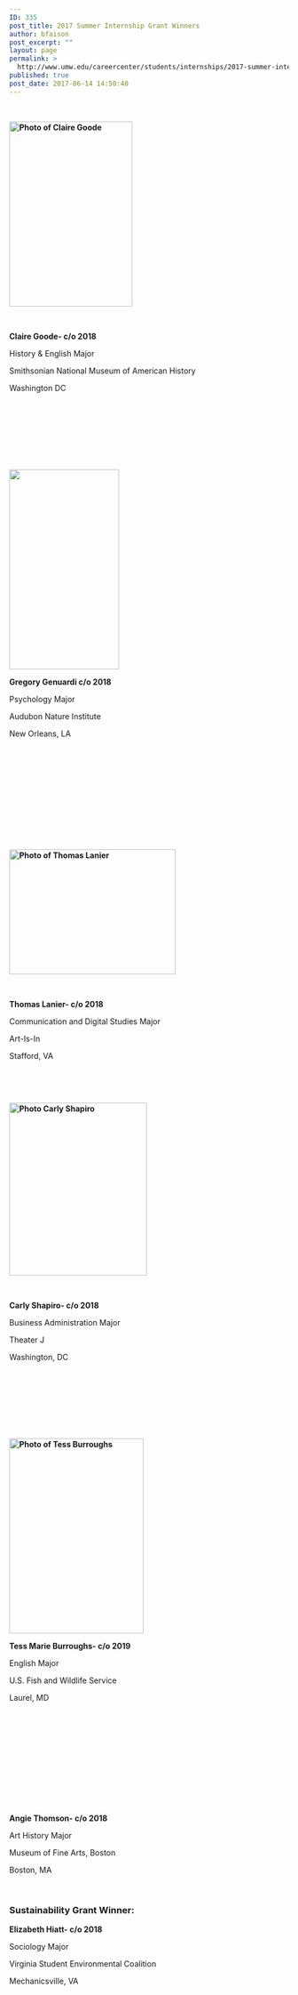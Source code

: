 ```yaml
---
ID: 335
post_title: 2017 Summer Internship Grant Winners
author: bfaison
post_excerpt: ""
layout: page
permalink: >
  http://www.umw.edu/careercenter/students/internships/2017-summer-internship-grant-winners/
published: true
post_date: 2017-06-14 14:50:40
---
```

&nbsp;

<strong><img class=" wp-image-360 alignleft" src="http://www.umw.edu/careercenter/wp-content/uploads/sites/41/2017/06/Claire-Goode-200x300.png" alt="Photo of Claire Goode" width="222" height="333" /></strong>

&nbsp;
<p style="text-align: left"><strong>Claire Goode- c/o 2018</strong></p>
<p style="text-align: left">History &amp; English Major</p>
<p style="text-align: left">Smithsonian National Museum of American History</p>
<p style="text-align: left">Washington DC</p>
&nbsp;

&nbsp;

&nbsp;

&nbsp;

<strong><img class=" wp-image-355 alignleft" src="http://www.umw.edu/careercenter/wp-content/uploads/sites/41/2017/06/Gregory-Genuardi-165x300.jpg" alt="" width="198" height="360" /></strong>

<strong>Gregory Genuardi c/o 2018</strong>

Psychology Major

Audubon Nature Institute

New Orleans, LA

&nbsp;

&nbsp;

&nbsp;

&nbsp;

&nbsp;

&nbsp;

<strong><img class="size-medium wp-image-357 alignleft" src="http://www.umw.edu/careercenter/wp-content/uploads/sites/41/2017/06/Thomas-Lanier-300x225.jpg" alt="Photo of Thomas Lanier" width="300" height="225" /></strong>

&nbsp;

<strong>Thomas Lanier- c/o 2018</strong>

Communication and Digital Studies Major

Art-Is-In

Stafford, VA

&nbsp;

&nbsp;

<strong><img class=" wp-image-358 alignleft" src="http://www.umw.edu/careercenter/wp-content/uploads/sites/41/2017/06/Carly-Shapiro-239x300.jpg" alt="Photo Carly Shapiro" width="248" height="311" /></strong>

&nbsp;

<strong>Carly Shapiro- c/o 2018</strong>

Business Administration Major

Theater J

Washington, DC

&nbsp;

&nbsp;

<strong> </strong>

&nbsp;

<strong><img class=" wp-image-359 alignleft" src="http://www.umw.edu/careercenter/wp-content/uploads/sites/41/2017/06/Tess-Burroughs-207x300.jpeg" alt="Photo of Tess Burroughs" width="242" height="351" /></strong>

<strong>Tess Marie Burroughs- c/o 2019</strong>

English Major

U.S. Fish and Wildlife Service

Laurel, MD

&nbsp;

&nbsp;

&nbsp;

&nbsp;

&nbsp;

&nbsp;

<strong>Angie Thomson- c/o 2018</strong>

Art History Major

Museum of Fine Arts, Boston

Boston, MA

<strong> </strong>
<h3><strong>Sustainability Grant Winner: </strong></h3>
<strong>Elizabeth Hiatt- c/o 2018</strong>

Sociology Major

Virginia Student Environmental Coalition

Mechanicsville, VA

&nbsp;